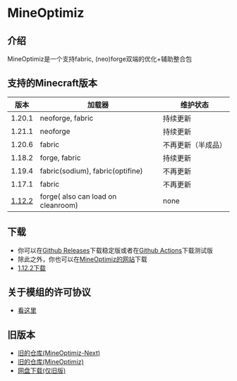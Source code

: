 # MineOptimiz
## 介绍
MineOptimiz是一个支持fabric, (neo)forge双端的优化+辅助整合包
## 支持的Minecraft版本
| 版本                  | 加载器                                | 维护状态            |
|-----------------------|--------------------------------------|--------------------|
| 1.20.1                | neoforge, fabric                     | 持续更新            |
| 1.21.1                | neoforge                             | 持续更新            |
| 1.20.6                | fabric                               | 不再更新（半成品）   |
| 1.18.2                | forge, fabric                        | 持续更新            |
| 1.19.4                | fabric(sodium), fabric(optifine)     | 不再更新            |
| 1.17.1                | fabric                               | 不再更新            |
| [1.12.2](https://www.123pan.com/s/jtiDVv-XMmWA.html)   | forge( also can load on cleanroom)  | none             |
## 下载
 - 你可以在[Github Releases](https://github.com/MineOptimiz-Team/MineOptimiz-3rd/releases)下载稳定版或者在[Github Actions](https://github.com/MineOptimiz-Team/MineOptimiz-3rd/actions)下载测试版
 - 除此之外，你也可以在[MineOptimiz的网站](https://123smallmushroom.github.io/mineoptimizindex.html)下载
 - [1.12.2下载](https://www.123pan.com/s/jtiDVv-XMmWA.html) 
 ## 关于模组的许可协议
 - [看这里](https://raw.githubusercontent.com/MineOptimiz-Team/MineOptimiz-3rd/1.20.1-Dev/licenceofmods.txt)
 ## 旧版本
 - [旧的仓库(MineOptimiz-Next)](https://github.com/SmallMushroom-offical/MineOptimiz-Next)
 - [旧的仓库(MineOptimiz)](https://github.com/123SmallMushroom/MineOptimiz)
 - [网盘下载(仅旧版)](https://www.123pan.com/s/jtiDVv-oEmWA.html)
